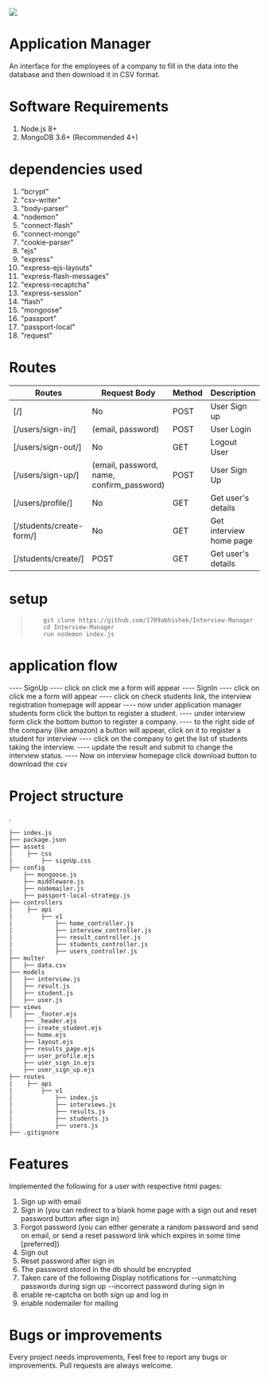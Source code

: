 ![](project.gif)


# Application Manager

An interface for the employees of a company to fill in the data into the database and then download it in CSV format.  



# Software Requirements
1. Node.js 8+
2. MongoDB 3.6+ (Recommended 4+)



# dependencies used

1. "bcrypt"
2. "csv-writer"
3. "body-parser"
4. "nodemon"
5. "connect-flash"
6. "connect-mongo"
7. "cookie-parser"
8. "ejs"
9. "express"
10. "express-ejs-layouts"
11. "express-flash-messages"
12. "express-recaptcha"
13. "express-session"
14. "flash"
15. "mongoose"
16. "passport"
17. "passport-local"
18. "request"



# Routes

Routes | Request Body | Method | Description | Response
|---|---|---|---|---|
| [/] | No | POST | User Sign up  | No
| [/users/sign-in/] | (email, password) | POST | User Login | No
| [/users/sign-out/] | No | GET | Logout User | No
| [/users/sign-up/] | (email, password, name, confirm_password) | POST | User Sign Up | No
| [/users/profile/] | No | GET | Get user's details | No
| [/students/create-form/] | No | GET | Get interview home page | No
| [/students/create/] | POST | GET | Get user's details | No


# setup

>         git clone https://github.com/1709abhishek/Interview-Manager
>         cd Interview-Manager
>         run nodemon index.js

# application flow

---- SignUp
---- click on click me a form will appear
---- SignIn
---- click on click me a form will appear
---- click on check students link, the interview registration homepage will appear
---- now under application manager students form click the button to register a student.
---- under interview form click the bottom button to register a company.
---- to the right side of the company (like amazon) a button will appear, click on it to register a student for interview
---- click on the company to get the list of students taking the interview.
---- update the result and submit to change the interview status.
---- Now on interview homepage click download button to download the csv



# Project structure
.

    ├── index.js
    ├── package.json
    ├── assets
    |    ├── css
    |        ├── signUp.css    
    ├── config
        ├── mongoose.js
        ├── middleware.js   
        ├── nodemailer.js   
        ├── passport-local-strategy.js    
    ├── controllers
    |    ├── api
    |        ├── v1
    |            ├── home_controller.js  
    |            ├── interview_controller.js
    |            ├── result_controller.js  
    |            ├── students_controller.js  
    |            ├── users_controller.js            
    ├── multer
    │   ├── data.csv
    ├── models
    │   ├── interview.js
    │   ├── result.js
    │   ├── student.js
    │   ├── user.js
    ├── views
    │   ├── _footer.ejs
        ├── _header.ejs
        ├── create_student.ejs
        ├── home.ejs
        ├── layout.ejs
        ├── results_page.ejs
        ├── user_profile.ejs
        ├── user_sign_in.ejs
        ├── user_sign_up.ejs
    ├── routes
    |    ├── api
    |        ├── v1
    |            ├── index.js  
    |            ├── interviews.js
    |            ├── results.js
    |            ├── students.js
    |            ├── users.js
    ├── .gitignore


# Features
Implemented the following for a user with respective html pages:
1. Sign up with email
2. Sign in (you can redirect to a blank home page with a sign out and reset password button after sign in)
3. Forgot password (you can either generate a random password and send on email, or send a reset password link which expires in some time [preferred])
4. Sign out 
5. Reset password after sign in
6. The password stored in the db should be encrypted
7. Taken care of the following
Display notifications for 
--unmatching passwords during sign up
--incorrect password during sign in
8. enable re-captcha on both sign up and log in
9. enable nodemailer for mailing



# Bugs or improvements
Every project needs improvements, Feel free to report any bugs or improvements. Pull requests are always welcome.

